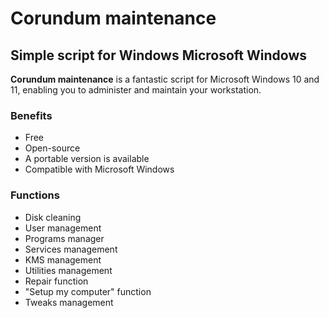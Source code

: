 # Corundum maintenance

## Simple script for Windows Microsoft Windows

**Corundum maintenance** is a fantastic script for Microsoft Windows 10 and 11, enabling you to administer and maintain your workstation.

### Benefits

- Free
- Open-source
- A portable version is available
- Compatible with Microsoft Windows

### Functions

- Disk cleaning
- User management
- Programs manager
- Services management
- KMS management
- Utilities management
- Repair function
- "Setup my computer" function
- Tweaks management
